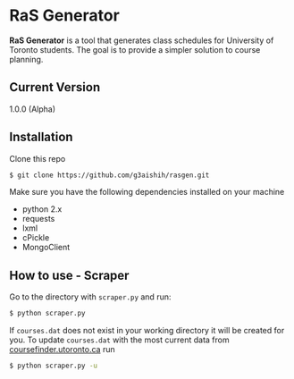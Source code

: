# RaS Generator
**RaS Generator** is a tool that generates class schedules for University of Toronto students. The goal is to provide a simpler solution to course planning.

## Current Version
1.0.0 (Alpha)

## Installation
Clone this repo
```bash
$ git clone https://github.com/g3aishih/rasgen.git
```
Make sure you have the following dependencies installed on your machine
* python 2.x
* requests
* lxml
* cPickle
* MongoClient

## How to use - Scraper
Go to the directory with `scraper.py` and run:
```bash
$ python scraper.py
```
If `courses.dat` does not exist in your working directory it will be created for you.
To update `courses.dat` with the most current data from [coursefinder.utoronto.ca](http://coursefinder.utoronto.ca) run
```bash
$ python scraper.py -u
```
